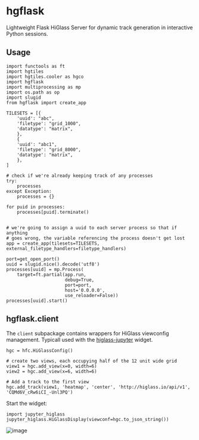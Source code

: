 # hgflask

Lightweight Flask HiGlass Server for dynamic track generation in interactive Python sessions.

## Usage

```
import functools as ft
import hgtiles
import hgtiles.cooler as hgco
import hgflask
import multiprocessing as mp
import os.path as op
import slugid
from hgflask import create_app

TILESETS = [{  
    'uuid': "abc",
    'filetype': "grid_1000",
    'datatype': "matrix",
    },
    {  
    'uuid': "abc1",
    'filetype': "grid_8000",
    'datatype': "matrix",
    },
]

# check if we're already keeping track of any processes
try:
    processes
except Exception:
    processes = {}
    
for puid in processes:
    processes[puid].terminate()


# we're going to assign a uuid to each server process so that if anything
# goes wrong, the variable referencing the process doesn't get lost
app = create_app(tilesets=TILESETS, external_filetype_handlers=filetype_handlers)

port=get_open_port()
uuid = slugid.nice().decode('utf8')
processes[uuid] = mp.Process(
    target=ft.partial(app.run, 
                      debug=True, 
                      port=port, 
                      host='0.0.0.0',
                      use_reloader=False))
processes[uuid].start()
```

## hgflask.client

The `client` subpackage contains wrappers for HiGlass viewconfig management. Typicall used with the [higlass-jupyter](https://github.com/reservoirgenomics/jupyter-higlass) widget.
```
hgc = hfc.HiGlassConfig()

# create two views, each occupying half of the 12 unit wide grid
view1 = hgc.add_view(x=0, width=6)
view2 = hgc.add_view(x=6, width=6)

# Add a track to the first view
hgc.add_track(view1, 'heatmap', 'center', 'http://higlass.io/api/v1', 'CQMd6V_cRw6iCI_-Unl3PQ')
```

Start the widget:

```
import jupyter_higlass
jupyter_higlass.HiGlassDisplay(viewconf=hgc.to_json_string())
```


![image](https://user-images.githubusercontent.com/2143629/42402390-7e145f96-8148-11e8-8ba6-ae2246c5cc4e.png)


